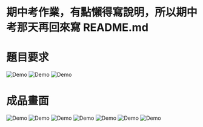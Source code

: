 # 期中考作業，有點懶得寫說明，所以期中考那天再回來寫 README.md

# 題目要求
![Demo](／images/A1.png)  ![Demo](／images/A2.png)  ![Demo](／images/A3.png)  

# 成品畫面
![Demo](／images/1.png)  ![Demo](／images/2.png)  ![Demo](／images/3.png)  ![Demo](／images/4.png)  ![Demo](／images/5.png)  ![Demo](／images/6.png)  ![Demo](／images/7.png)
